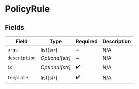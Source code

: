 # PolicyRule


## Fields

| Field              | Type               | Required           | Description        |
| ------------------ | ------------------ | ------------------ | ------------------ |
| `args`             | list[*str*]        | :heavy_minus_sign: | N/A                |
| `description`      | *Optional[str]*    | :heavy_minus_sign: | N/A                |
| `id`               | *Optional[str]*    | :heavy_check_mark: | N/A                |
| `template`         | list[*str*]        | :heavy_check_mark: | N/A                |